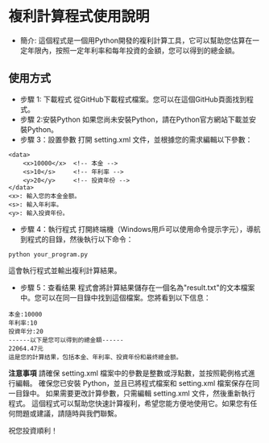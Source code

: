 
# 複利計算程式使用說明
* 簡介:
這個程式是一個用Python開發的複利計算工具，它可以幫助您估算在一定年限內，按照一定年利率和每年投資的金額，您可以得到的總金額。
## 使用方式
* 步驟 1: 下載程式
從GitHub下載程式檔案。您可以在這個GitHub頁面找到程式。
* 步驟 2:安裝Python
如果您尚未安裝Python，請在Python官方網站下載並安裝Python。
* 步驟 3：設置參數
打開 setting.xml 文件，並根據您的需求編輯以下參數：
```
<data>
    <x>10000</x>  <!-- 本金 -->
    <s>10</s>     <!-- 年利率 -->
    <y>20</y>     <!-- 投資年份 -->
</data>
<x>: 輸入您的本金金额。
<s>: 輸入年利率。
<y>: 輸入投資年份。
```


* 步驟 4：執行程式
打開終端機（Windows用戶可以使用命令提示字元），導航到程式的目錄，然後執行以下命令：
```
python your_program.py
```
這會執行程式並輸出複利計算結果。
* 步驟 5：查看结果
程式會將計算結果儲存在一個名為"result.txt"的文本檔案中。您可以在同一目錄中找到這個檔案。您將看到以下信息：
```
本金:10000
年利率:10
投資年分:20
------以下是您可以得到的總金額------
22064.47元
這是您的計算结果，包括本金、年利率、投資年份和最终總金额。
```
**注意事項**
請確保 setting.xml 檔案中的參數是整數或浮點數，並按照範例格式進行編輯。
確保您已安裝 Python，並且已將程式檔案和 setting.xml 檔案保存在同一目錄中。
如果需要更改計算參數，只需編輯 setting.xml 文件，然後重新執行程式。
這個程式可以幫助您快速計算複利，希望您能方便地使用它。如果您有任何問題或建議，請隨時與我們聯繫。

祝您投資順利！
